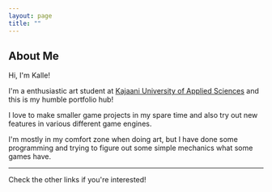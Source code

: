 ```yaml
---
layout: page
title: ""
---
```


## About Me

Hi, I'm Kalle!

I'm a enthusiastic art student at [Kajaani University of Applied Sciences](https://www.kamk.fi/fi) and this is my humble portfolio hub!

I love to make smaller game projects in my spare time and also try out new features in various different game engines. 

I'm mostly in my comfort zone when doing art, but I have done some programming and trying to figure out some simple mechanics what some games have. 

---

Check the other links if you're interested!

